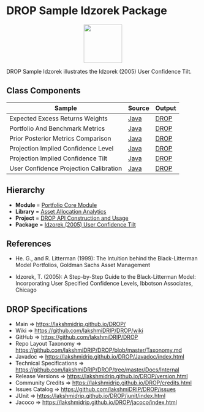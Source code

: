 # DROP Sample Idzorek Package

<p align="center"><img src="https://github.com/lakshmiDRIP/DROP/blob/master/DRIP_Logo.gif?raw=true" width="100"></p>

DROP Sample Idzorek illustrates the Idzorek (2005) User Confidence Tilt.


## Class Components

 |     Sample     | Source | Output |
 |----------------|--------|--------|
 | Expected Excess Returns Weights | [Java](https://github.com/lakshmiDRIP/DROP/tree/master/src/main/java/org/drip/sample/idzorek/ExpectedExcessReturnsWeights.java) | [DROP](https://github.com/lakshmiDRIP/DROP/blob/master/drop/org/drip/sample/idzorek/ExpectedExcessReturnsWeights.drop) |
 | Portfolio And Benchmark Metrics | [Java](https://github.com/lakshmiDRIP/DROP/tree/master/src/main/java/org/drip/sample/idzorek/PortfolioAndBenchmarkMetrics.java) | [DROP](https://github.com/lakshmiDRIP/DROP/blob/master/drop/org/drip/sample/idzorek/PortfolioAndBenchmarkMetrics.drop) |
 | Prior Posterior Metrics Comparison | [Java](https://github.com/lakshmiDRIP/DROP/tree/master/src/main/java/org/drip/sample/idzorek/PriorPosteriorMetricsComparison.java) | [DROP](https://github.com/lakshmiDRIP/DROP/blob/master/drop/org/drip/sample/idzorek/PriorPosteriorMetricsComparison.drop) |
 | Projection Implied Confidence Level | [Java](https://github.com/lakshmiDRIP/DROP/tree/master/src/main/java/org/drip/sample/idzorek/ProjectionImpliedConfidenceLevel.java) | [DROP](https://github.com/lakshmiDRIP/DROP/blob/master/drop/org/drip/sample/idzorek/ProjectionImpliedConfidenceLevel.drop) |
 | Projection Implied Confidence Tilt | [Java](https://github.com/lakshmiDRIP/DROP/tree/master/src/main/java/org/drip/sample/idzorek/ProjectionImpliedConfidenceTilt.java) | [DROP](https://github.com/lakshmiDRIP/DROP/blob/master/drop/org/drip/sample/idzorek/ProjectionImpliedConfidenceTilt.drop) |
 | User Confidence Projection Calibration | [Java](https://github.com/lakshmiDRIP/DROP/tree/master/src/main/java/org/drip/sample/idzorek/UserConfidenceProjectionCalibration.java) | [DROP](https://github.com/lakshmiDRIP/DROP/blob/master/drop/org/drip/sample/idzorek/UserConfidenceProjectionCalibration.drop) |


## Hierarchy

 <ul>
	<li><b>Module </b> = <a href = "https://github.com/lakshmiDRIP/DROP/tree/master/PortfolioCore.md">Portfolio Core Module</a></li>
	<li><b>Library</b> = <a href = "https://github.com/lakshmiDRIP/DROP/tree/master/AssetAllocationAnalyticsLibrary.md">Asset Allocation Analytics</a></li>
	<li><b>Project</b> = <a href = "https://github.com/lakshmiDRIP/DROP/tree/master/src/main/java/org/drip/sample/README.md">DROP API Construction and Usage</a></li>
	<li><b>Package</b> = <a href = "https://github.com/lakshmiDRIP/DROP/tree/master/src/main/java/org/drip/sample/idzorek/README.md">Idzorek (2005) User Confidence Tilt</a></li>
 </ul>


## References

 * He. G., and R. Litterman (1999): The Intuition behind the Black-Litterman Model Portfolios, Goldman Sachs Asset Management

 * Idzorek, T. (2005): A Step-by-Step Guide to the Black-Litterman Model: Incorporating User Specified Confidence Levels, Ibbotson Associates, Chicago


## DROP Specifications

 * Main                     => https://lakshmidrip.github.io/DROP/
 * Wiki                     => https://github.com/lakshmiDRIP/DROP/wiki
 * GitHub                   => https://github.com/lakshmiDRIP/DROP
 * Repo Layout Taxonomy     => https://github.com/lakshmiDRIP/DROP/blob/master/Taxonomy.md
 * Javadoc                  => https://lakshmidrip.github.io/DROP/Javadoc/index.html
 * Technical Specifications => https://github.com/lakshmiDRIP/DROP/tree/master/Docs/Internal
 * Release Versions         => https://lakshmidrip.github.io/DROP/version.html
 * Community Credits        => https://lakshmidrip.github.io/DROP/credits.html
 * Issues Catalog           => https://github.com/lakshmiDRIP/DROP/issues
 * JUnit                    => https://lakshmidrip.github.io/DROP/junit/index.html
 * Jacoco                   => https://lakshmidrip.github.io/DROP/jacoco/index.html
